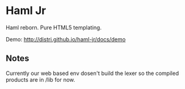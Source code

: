 Haml Jr
=======

Haml reborn. Pure HTML5 templating.

Demo: http://distri.github.io/haml-jr/docs/demo

Notes
-----

Currently our web based env dosen't build the lexer so the compiled products
are in /lib for now.
